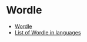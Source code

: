 # Wordle

* [Wordle](https://en.wikipedia.org/wiki/Wordle)
* [List of Wordle in languages](https://wordle.szabgab.com/)


